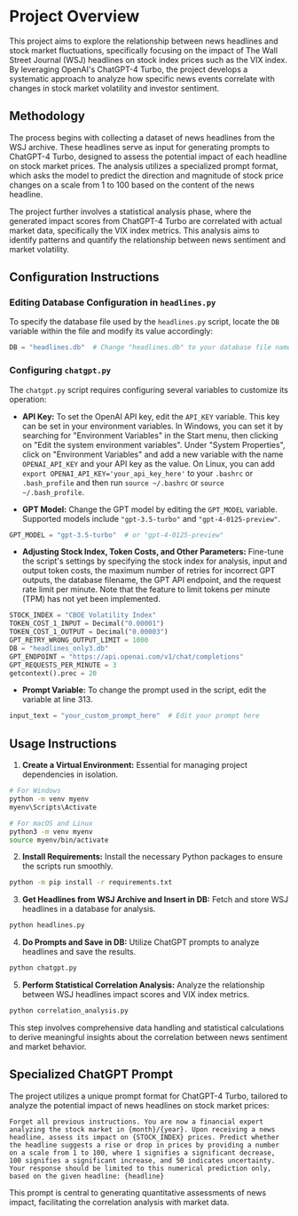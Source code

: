 # Project Overview

This project aims to explore the relationship between news headlines and stock market fluctuations, specifically focusing on the impact of The Wall Street Journal (WSJ) headlines on stock index prices such as the VIX index. By leveraging OpenAI's ChatGPT-4 Turbo, the project develops a systematic approach to analyze how specific news events correlate with changes in stock market volatility and investor sentiment.

## Methodology

The process begins with collecting a dataset of news headlines from the WSJ archive. These headlines serve as input for generating prompts to ChatGPT-4 Turbo, designed to assess the potential impact of each headline on stock market prices. The analysis utilizes a specialized prompt format, which asks the model to predict the direction and magnitude of stock price changes on a scale from 1 to 100 based on the content of the news headline. 

The project further involves a statistical analysis phase, where the generated impact scores from ChatGPT-4 Turbo are correlated with actual market data, specifically the VIX index metrics. This analysis aims to identify patterns and quantify the relationship between news sentiment and market volatility.

## Configuration Instructions

### Editing Database Configuration in `headlines.py`

To specify the database file used by the `headlines.py` script, locate the `DB` variable within the file and modify its value accordingly:

```python
DB = "headlines.db"  # Change "headlines.db" to your database file name
```

### Configuring `chatgpt.py`

The `chatgpt.py` script requires configuring several variables to customize its operation:

- **API Key:** To set the OpenAI API key, edit the `API_KEY` variable. This key can be set in your environment variables. In Windows, you can set it by searching for "Environment Variables" in the Start menu, then clicking on "Edit the system environment variables". Under "System Properties", click on "Environment Variables" and add a new variable with the name `OPENAI_API_KEY` and your API key as the value. On Linux, you can add `export OPENAI_API_KEY='your_api_key_here'` to your `.bashrc` or `.bash_profile` and then run `source ~/.bashrc` or `source ~/.bash_profile`.

- **GPT Model:** Change the GPT model by editing the `GPT_MODEL` variable. Supported models include `"gpt-3.5-turbo"` and `"gpt-4-0125-preview"`.

```python
GPT_MODEL = "gpt-3.5-turbo"  # or "gpt-4-0125-preview"
```

- **Adjusting Stock Index, Token Costs, and Other Parameters:** Fine-tune the script's settings by specifying the stock index for analysis, input and output token costs, the maximum number of retries for incorrect GPT outputs, the database filename, the GPT API endpoint, and the request rate limit per minute. Note that the feature to limit tokens per minute (TPM) has not yet been implemented.

```python
STOCK_INDEX = "CBOE Volatility Index"
TOKEN_COST_1_INPUT = Decimal("0.00001")
TOKEN_COST_1_OUTPUT = Decimal("0.00003")
GPT_RETRY_WRONG_OUTPUT_LIMIT = 1000
DB = "headlines_only3.db"
GPT_ENDPOINT = "https://api.openai.com/v1/chat/completions"
GPT_REQUESTS_PER_MINUTE = 3
getcontext().prec = 20
```

- **Prompt Variable:** To change the prompt used in the script, edit the variable at line 313.

```python
input_text = "your_custom_prompt_here"  # Edit your prompt here
```

## Usage Instructions

1. **Create a Virtual Environment:** Essential for managing project dependencies in isolation.

```bash
# For Windows
python -m venv myenv
myenv\Scripts\Activate

# For macOS and Linux
python3 -m venv myenv
source myenv/bin/activate
```

2. **Install Requirements:** Install the necessary Python packages to ensure the scripts run smoothly.

```bash
python -m pip install -r requirements.txt
```

3. **Get Headlines from WSJ Archive and Insert in DB:** Fetch and store WSJ headlines in a database for analysis.

```bash
python headlines.py
```

4. **Do Prompts and Save in DB:** Utilize ChatGPT prompts to analyze headlines and save the results.

```bash
python chatgpt.py
```

5. **Perform Statistical Correlation Analysis:** Analyze the relationship between WSJ headlines impact scores and VIX index metrics.

```bash
python correlation_analysis.py
```

This step involves comprehensive data handling and statistical calculations to derive meaningful insights about the correlation between news sentiment and market behavior.


## Specialized ChatGPT Prompt

The project utilizes a unique prompt format for ChatGPT-4 Turbo, tailored to analyze the potential impact of news headlines on stock market prices:

```plaintext
Forget all previous instructions. You are now a financial expert analyzing the stock market in {month}/{year}. Upon receiving a news headline, assess its impact on {STOCK_INDEX} prices. Predict whether the headline suggests a rise or drop in prices by providing a number on a scale from 1 to 100, where 1 signifies a significant decrease, 100 signifies a significant increase, and 50 indicates uncertainty. Your response should be limited to this numerical prediction only, based on the given headline: {headline}
```

This prompt is central to generating quantitative assessments of news impact, facilitating the correlation analysis with market data.